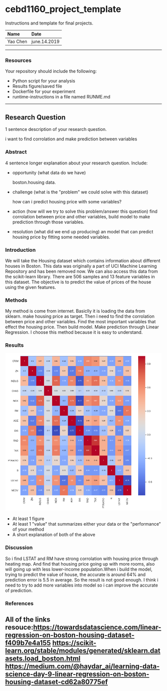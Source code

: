 # cebd1160_project_template
Instructions and template for final projects.

| Name | Date |
|:-------|:---------------|
|Yao Chen | june.14.2019|

-----

### Resources
Your repository should include the following:

- Python script for your analysis
- Results figure/saved file
- Dockerfile for your experiment
- runtime-instructions in a file named RUNME.md

-----

## Research Question

1 sentence description of your research question.

i want to find corrolation and make prediction between variables

### Abstract

4 sentence longer explanation about your research question. Include:

- opportunity (what data do we have)

   boston.housing data. 
- challenge (what is the "problem" we could solve with this dataset)

  how can i predict housing price with some variables?
- action (how will we try to solve this problem/answer this question)
  find corrolation between price and other variables, build model to make prediction through those variables.
  
- resolution (what did we end up producing)
  an model that can predict housing price by fitting some needed variables.
### Introduction

We will take the Housing dataset which contains information about different houses in Boston. 
This data was originally a part of UCI Machine Learning Repository and has been removed now. 
We can also access this data from the scikit-learn library. There are 506 samples and 13 feature variables in this dataset. 
The objective is to predict the value of prices of the house using the given features.


### Methods

My method is come from internet. Basiclly it is loading the data from sklearn. make housing price as target.
Then i need to find the corrolation between price and other variables. Find the most important variables that effect
the housing price. Then build model. Make prediction through Linear Regression. I choose this method because it is
easy to understand.


### Results

<img src=plots/check_corrolation.png>

- At least 1 figure
- At least 1 "value" that summarizes either your data or the "performance" of your method
- A short explanation of both of the above

### Discussion
So i find LSTAT and RM have strong corrolation with housing price through heating map. And find that housing price 
going up with more rooms, also will going up with less lower-income population.When i build the model, trying to
 predict the value of house, the accurate is around 64% and prediction error is 5.5 in average. So the result is not good
 enough. I think i need to try to add more variables into model so i can improve the accurate of prediction.


### References
All of the links
resouce:https://towardsdatascience.com/linear-regression-on-boston-housing-dataset-f409b7e4a155
https://scikit-learn.org/stable/modules/generated/sklearn.datasets.load_boston.html
https://medium.com/@haydar_ai/learning-data-science-day-9-linear-regression-on-boston-housing-dataset-cd62a80775ef
-------
